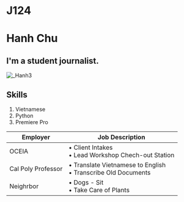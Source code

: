 # J124
# Hanh Chu
## I'm a student journalist. 
![_Hanh3](https://user-images.githubusercontent.com/109722062/180700360-933344a1-2bf4-4931-b79e-48242d276264.jpg)
## Skills
1. Vietnamese
2. Python
3. Premiere Pro

Employer | Job Description
-------- | ---------------
OCEIA | • Client Intakes <br> • Lead Workshop Chech-out Station
Cal Poly Professor | • Translate Vietnamese to English <br> • Transcribe Old Documents
Neighrbor | • Dogs - Sit <br>  • Take Care of Plants



